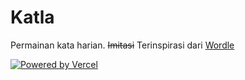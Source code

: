 # Katla

Permainan kata harian. ~~Imitasi~~ Terinspirasi dari [Wordle](https://www.powerlanguage.co.uk/wordle/)

[![Powered by Vercel](https://www.datocms-assets.com/31049/1618983297-powered-by-vercel.svg)](https://vercel.com?utm_source=katla&utm_campaign=oss)
